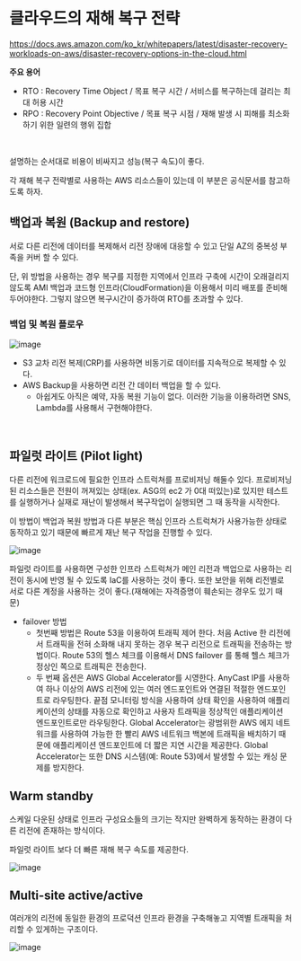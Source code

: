 # 클라우드의 재해 복구 전략

https://docs.aws.amazon.com/ko_kr/whitepapers/latest/disaster-recovery-workloads-on-aws/disaster-recovery-options-in-the-cloud.html

**주요 용어**

- RTO : Recovery Time Object / 목표 복구 시간 / 서비스를 복구하는데 걸리는 최대 허용 시간
- RPO : Recovery Point Objective / 목표 복구 시점 / 재해 발생 시 피해를 최소화하기 위한 일련의 행위 집합

</br>

설명하는 순서대로 비용이 비싸지고 성능(복구 속도)이 좋다.

각 재해 복구 전략별로 사용하는 AWS 리소스들이 있는데 이 부분은 공식문서를 참고하도록 하자.

## 백업과 복원 (Backup and restore)

서로 다른 리전에 데이터를 복제해서 리전 장애에 대응할 수 있고 단일 AZ의 중복성 부족을 커버 할 수 있다.

단, 위 방법을 사용하는 경우 복구를 지정한 지역에서 인프라 구축에 시간이 오래걸리지 않도록 AMI 백업과 코드형 인프라(CloudFormation)을 이용해서 미리 배포를 준비해두어야한다. 그렇지 않으면 복구시간이 증가하여 RTO를 초과할 수 있다.

### 백업 및 복원 플로우

![image](https://user-images.githubusercontent.com/13347548/130816478-826c9ca1-4f9e-418b-b7be-98c6045516c7.png)

- S3 교차 리전 복제(CRP)를 사용하면 비동기로 데이터를 지속적으로 복제할 수 있다.
- AWS Backup을 사용하면 리전 간 데이터 백업을 할 수 있다.
  - 아쉽게도 아직은 예약, 자동 복원 기능이 없다. 이러한 기능을 이용하려면 SNS, Lambda를 사용해서 구현해야한다.

</br>

## 파일럿 라이트 (Pilot light)

다른 리전에 워크로드에 필요한 인프라 스트럭쳐를 프로비저닝 해둘수 있다. 프로비저닝 된 리소스들은 전원이 꺼져있는 상태(ex. ASG의 ec2 가 0대 떠있는)로 있지만 테스트를 실행하거나 실재로 재난이 발생해서 복구작업이 실행되면 그 때 동작을 시작한다.

이 방법이 백업과 복원 방법과 다른 부분은 핵심 인프라 스트럭쳐가 사용가능한 상태로 동작하고 있기 때문에 빠르게 재난 복구 작업을 진행할 수 있다.

![image](https://user-images.githubusercontent.com/13347548/130819217-64be1cdf-8ee9-43b1-9d81-01b8cae8c282.png)

파일럿 라이트를 사용하면 구성한 인프라 스트럭쳐가 메인 리전과 백업으로 사용하는 리전이 동시에 반영 될 수 있도록 IaC를 사용하는 것이 좋다. 또한 보안을 위해 리전별로 서로 다른 계정을 사용하는 것이 좋다.(재해에는 자격증명이 훼손되는 경우도 있기 때문)

- failover 방법
  - 첫번째 방법은 Route 53을 이용하여 트래픽 제어 한다. 처음 Active 한 리전에서 트래픽을 전혀 소화해 내지 못하는 경우 복구 리전으로 트래픽을 전송하는 방법이다. Route 53의 헬스 체크를 이용해서 DNS failover 를 통해 헬스 체크가 정상인 쪽으로 트래픽은 전송한다.
  - 두 번째 옵션은 AWS Global Accelerator를 시영한다. AnyCast IP를 사용하여 하나 이상의 AWS 리전에 있는 여러 엔드포인트와 연결된 적절한 엔드포인트로 라우팅한다. 끝점 모니터링 방식을 사용하여 상태 확인을 사용하여 애플리케이션의 상태를 자동으로 확인하고 사용자 트래픽을 정상적인 애플리케이션 엔드포인트로만 라우팅한다. Global Accelerator는 광범위한 AWS 에지 네트워크를 사용하여 가능한 한 빨리 AWS 네트워크 백본에 트래픽을 배치하기 때문에 애플리케이션 엔드포인트에 더 짧은 지연 시간을 제공한다. Global Accelerator는 또한 DNS 시스템(예: Route 53)에서 발생할 수 있는 캐싱 문제를 방지한다.



## Warm standby

스케일 다운된 상태로 인프라 구성요소들의 크기는 작지만 완벽하게 동작하는 환경이 다른 리전에 존재하는 방식이다.

파일럿 라이트 보다 더 빠른 재해 복구 속도를 제공한다.

![image](https://user-images.githubusercontent.com/13347548/131655443-4e6ad6e5-81fa-409d-a7bf-6d62655c5b10.png)



## Multi-site active/active

여러개의 리전에 동일한 환경의 프로덕션 인프라 환경을 구축해놓고 지역별 트래픽을 처리할 수 있게하는 구조이다.

![image](https://user-images.githubusercontent.com/13347548/131657102-1f66dada-1d51-452b-b7fc-c642788e69c5.png)

